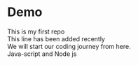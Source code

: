 # Demo
This is my first repo
<br>
This line has been added recently
<br>
We will start our coding journey from here.
<br>
Java-script and Node js